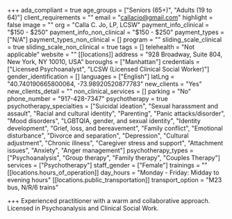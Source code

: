 +++
ada_compliant = true
age_groups = ["Seniors (65+)", "Adults (19 to 64)"]
client_requirements = ""
email = "callacjo@gmail.com"
highlight = false
image = ""
org = "Calla C. Jo, LP, LCSW"
payment_info_clinical = "$150 - $250"
payment_info_non_clinical = "$150 - $250"
payment_types = ["N/A"]
payment_types_non_clinical = []
program = ""
sliding_scale_clinical = true
sliding_scale_non_clinical = true
tags = []
telehealth = "Not applicable"
website = ""
[[locations]]
address = "928 Broadway, Suite 804, New York, NY 10010, USA"
boroughs = ["Manhattan"]
credentials = ["Licensed Psychoanalyst", "LCSW (Licensed Clinical Social Worker)"]
gender_identification = []
languages = ["English"]
latLng = "40.740190665800064, -73.98920520877783"
new_clients = "Yes"
new_clients_detail = ""
non_clinical_services = []
parking = "No"
phone_number = "917-428-7347"
psychotherapy = true
psychotherapy_specialties = ["Suicidal ideation", "Sexual harassment and assault", "Racial and cultural identity", "Parenting", "Panic attacks/disorder", "Mood disorders", "LGBTQIA, gender, and sexual identity", "Identity development", "Grief, loss, and bereavement", "Family conflict", "Emotional disturbance", "Divorce and separation", "Depression", "Cultural adjustment", "Chronic illness", "Caregiver stress and support", "Attachment issues", "Anxiety", "Anger management"]
psychotherapy_types = ["Psychoanalysis", "Group therapy", "Family therapy", "Couples Therapy"]
services = ["Psychotherapy"]
staff_gender = ["Female"]
trainings = ""
[[locations.hours_of_operation]]
day_hours = "Monday - Friday: Midday to evening hours"
[[locations.public_transportation]]
transport_option = "M23 bus, N/R/6 trains"

+++
Experienced practitioner with a warm and collaborative approach. Licensed in Psychoanalysis and Clinical Social Work.